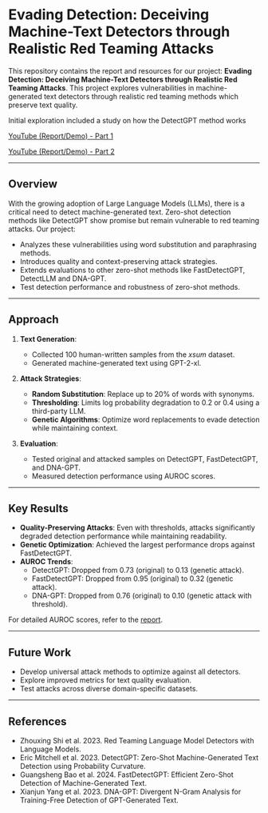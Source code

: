 # Evading Detection: Deceiving Machine-Text Detectors through Realistic Red Teaming Attacks

This repository contains the report and resources for our project: **Evading Detection: Deceiving Machine-Text Detectors through Realistic Red Teaming Attacks**. This project explores vulnerabilities in machine-generated text detectors through realistic red teaming methods which preserve text quality.

Initial exploration included a study on how the DetectGPT method works

[YouTube (Report/Demo) - Part 1](https://www.youtube.com/watch?v=h8XT2ENvBl8)

[YouTube (Report/Demo) - Part 2](https://www.youtube.com/watch?v=h8XT2ENvBl8)

---

## Overview

With the growing adoption of Large Language Models (LLMs), there is a critical need to detect machine-generated text. Zero-shot detection methods like DetectGPT show promise but remain vulnerable to red teaming attacks. Our project:
- Analyzes these vulnerabilities using word substitution and paraphrasing methods.
- Introduces quality and context-preserving attack strategies.
- Extends evaluations to other zero-shot methods like FastDetectGPT, DetectLLM and DNA-GPT.
- Test detection performance and robustness of zero-shot methods.

---

## Approach

1. **Text Generation**:
   - Collected 100 human-written samples from the *xsum* dataset.
   - Generated machine-generated text using GPT-2-xl.

2. **Attack Strategies**:
   - **Random Substitution**: Replace up to 20% of words with synonyms.
   - **Thresholding**: Limits log probability degradation to 0.2 or 0.4 using a third-party LLM.
   - **Genetic Algorithms**: Optimize word replacements to evade detection while maintaining context.

3. **Evaluation**:
   - Tested original and attacked samples on DetectGPT, FastDetectGPT, and DNA-GPT.
   - Measured detection performance using AUROC scores.

---

## Key Results

- **Quality-Preserving Attacks**: Even with thresholds, attacks significantly degraded detection performance while maintaining readability.
- **Genetic Optimization**: Achieved the largest performance drops against FastDetectGPT.
- **AUROC Trends**:
  - DetectGPT: Dropped from 0.73 (original) to 0.13 (genetic attack).
  - FastDetectGPT: Dropped from 0.95 (original) to 0.32 (genetic attack).
  - DNA-GPT: Dropped from 0.76 (original) to 0.10 (genetic attack with threshold).

For detailed AUROC scores, refer to the [report](./Documents/CSCI_544_Final_Report.pdf).

---

## Future Work
- Develop universal attack methods to optimize against all detectors.
- Explore improved metrics for text quality evaluation.
- Test attacks across diverse domain-specific datasets.

---

## References
- Zhouxing Shi et al. 2023. Red Teaming Language Model Detectors with Language Models.
- Eric Mitchell et al. 2023. DetectGPT: Zero-Shot Machine-Generated Text Detection using Probability Curvature.
- Guangsheng Bao et al. 2024. FastDetectGPT: Efficient Zero-Shot Detection of Machine-Generated Text.
- Xianjun Yang et al. 2023. DNA-GPT: Divergent N-Gram Analysis for Training-Free Detection of GPT-Generated Text.
